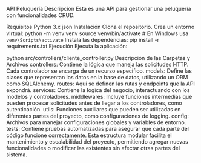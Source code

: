 API Peluquería
Descripción
Esta es una API para gestionar una peluquería con funcionalidades CRUD.

Requisitos
Python 3.x
json
Instalación
Clona el repositorio.
Crea un entorno virtual:
python -m venv venv
source venv/bin/activate  # En Windows usa `venv\Scripts\activate`
Instala las dependencias:
pip install -r requirements.txt
Ejecución
Ejecuta la aplicación:

python src/controllers/cliente_controller.py 
Descripción de las Carpetas y Archivos
controllers: Contiene la lógica que maneja las solicitudes HTTP. Cada controlador se encarga de un recurso específico.
models: Define las clases que representan los datos en la base de datos, utilizando un ORM como SQLAlchemy.
routes: Aquí se definen las rutas y endpoints que la API expondrá.
services: Contiene la lógica del negocio, interactuando con los modelos y controladores.
middlewares: Incluye funciones intermedias que pueden procesar solicitudes antes de llegar a los controladores, como autenticación.
utils: Funciones auxiliares que pueden ser utilizadas en diferentes partes del proyecto, como configuraciones de logging.
config: Archivos para manejar configuraciones globales y variables de entorno.
tests: Contiene pruebas automatizadas para asegurar que cada parte del código funcione correctamente.
Esta estructura modular facilita el mantenimiento y escalabilidad del proyecto, permitiendo agregar nuevas funcionalidades o modificar las existentes sin afectar otras partes del sistema.
